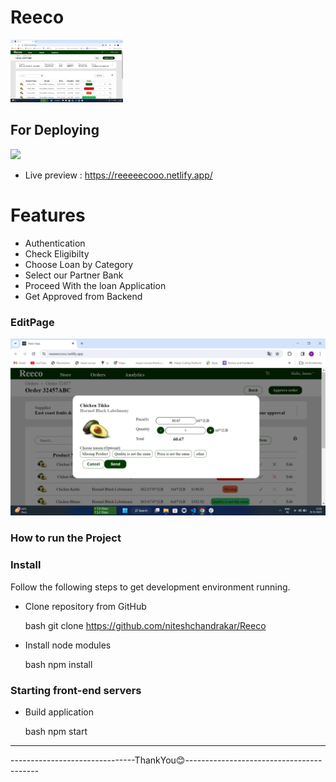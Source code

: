 
# Reeco
<img src="./src/Components/Screenshot (473).png" height="100" width="180">


## For Deploying
![](https://img.shields.io/badge/Netlify-00C7B7?style=for-the-badge&logo=netlify&logoColor=white)



- Live preview : https://reeeeecooo.netlify.app/


# Features
- Authentication
- Check Eligibilty
- Choose Loan by Category
- Select our Partner Bank
- Proceed With the loan Application
- Get Approved from Backend 


### EditPage
<img src="./src/Components/Screenshot%20(474).png" />


### How to run the Project
### Install

Follow the following steps to get development environment running.

* Clone repository from GitHub

  bash
  git clone https://github.com/niteshchandrakar/Reeco
  

  

* Install node modules

   bash
   npm install
   


### Starting front-end servers

* Build application

  bash
  npm start
  
---

-------------------------------ThankYou😊-----------------------------------------
